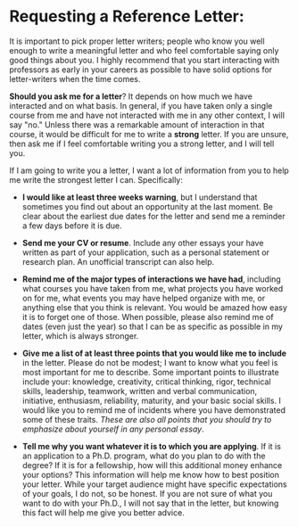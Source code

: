 # Requesting a Reference Letter:

It is important to pick proper letter writers; people who know you well enough to write a meaningful letter and who feel comfortable saying only good things about you. I highly recommend that you start interacting with professors as early in your careers as possible to have solid options for letter-writers when the time comes.

**Should you ask me for a letter**? It depends on how much we have interacted and on what basis. In general, if you have taken only a single course from me and have not interacted with me in any other context, I will say "no." Unless there was a remarkable amount of interaction in that course, it would be difficult for me to write a **strong** letter. If you are unsure, then ask me if I feel comfortable writing you a strong letter, and I will tell you.

If I am going to write you a letter, I want a lot of information from you to help me write the strongest letter I can. Specifically:

- **I would like at least three weeks warning**, but I understand that sometimes you find out about an opportunity at the last moment. Be clear about the earliest due dates for the letter and send me a reminder a few days before it is due.

- **Send me your CV or resume**. Include any other essays your have written as part of your application, such as a personal statement or research plan. An unofficial transcript can also help.

- **Remind me of the major types of interactions we have had**, including what courses you have taken from me, what projects you have worked on for me, what events you may have helped organize with me, or anything else that you think is relevant. You would be amazed how easy it is to forget one of those. When possible, please also remind me of dates (even just the year) so that I can be as specific as possible in my letter, which is always stronger.

- **Give me a list of at least three points that you would like me to include** in the letter. Please do not be modest; I want to know what you feel is most important for me to describe. Some important points to illustrate include your: knowledge, creativity, critical thinking, rigor, technical skills, leadership, teamwork, written and verbal communication, initiative, enthusiasm, reliability, maturity, and your basic social skills. I would like you to remind me of incidents where you have demonstrated some of these traits. *These are also all points that you should try to emphasize about yourself in any personal essay*.

- **Tell me why you want whatever it is to which you are applying**. If it is an application to a Ph.D. program, what do you plan to do with the degree? If it is for a fellowship, how will this additional money enhance your options? This information will help me know how to best position your letter. While your target audience might have specific expectations of your goals, I do not, so be honest. If you are not sure of what you want to do with your Ph.D., I will not say that in the letter, but knowing this fact will help me give you better advice.
